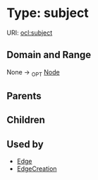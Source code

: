 
# Type: subject




URI: [ocl:subject](http://w3id.org/oclsubject)


## Domain and Range

None ->  <sub>OPT</sub> [Node](Node.md)

## Parents


## Children


## Used by

 * [Edge](Edge.md)
 * [EdgeCreation](EdgeCreation.md)
